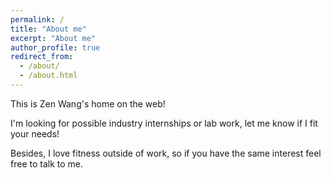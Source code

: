 ```yaml
---
permalink: /
title: "About me"
excerpt: "About me"
author_profile: true
redirect_from: 
  - /about/
  - /about.html
---
```


This is Zen Wang's home on the web!

I'm looking for possible industry internships or lab work, let me know if I fit your needs! 

Besides, I love fitness outside of work, so if you have the same interest feel free to talk to me.

